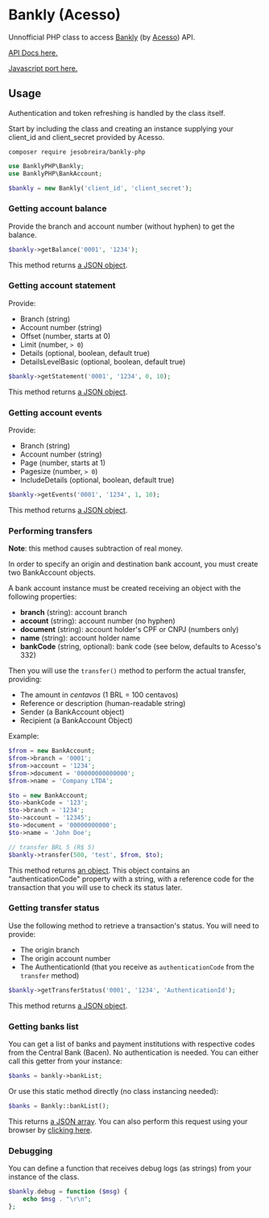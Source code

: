 # Bankly (Acesso)

Unnofficial PHP class to access [Bankly](http://bankly.com.br/) (by [Acesso](https://www.meuacesso.com.br/)) API.

[API Docs here.](https://bankly.readme.io/)

[Javascript port here.](https://github.com/jesobreira/bankly-js)

## Usage

Authentication and token refreshing is handled by the class itself.

Start by including the class and creating an instance supplying your client_id and client_secret provided by Acesso.

```
composer require jesobreira/bankly-php
```

```php
use BanklyPHP\Bankly;
use BanklyPHP\BankAccount;
```

```php
$bankly = new Bankly('client_id', 'client_secret');
```

### Getting account balance

Provide the branch and account number (without hyphen) to get the balance.

```php
$bankly->getBalance('0001', '1234');
```

This method returns [a JSON object](https://bankly.readme.io/reference#accountbalance).

### Getting account statement

Provide:

* Branch (string)
* Account number (string)
* Offset (number, starts at 0)
* Limit (number, `> 0`)
* Details (optional, boolean, default true)
* DetailsLevelBasic (optional, boolean, default true)

```php
$bankly->getStatement('0001', '1234', 0, 10);
```

This method returns [a JSON object](https://bankly.readme.io/reference#accountstatement).

### Getting account events

Provide:

* Branch (string)
* Account number (string)
* Page (number, starts at 1)
* Pagesize (number, `> 0`)
* IncludeDetails (optional, boolean, default true)

```php
$bankly->getEvents('0001', '1234', 1, 10);
```

This method returns [a JSON object](https://bankly.readme.io/reference#events).

### Performing transfers

**Note**: this method causes subtraction of real money.

In order to specify an origin and destination bank account, you must create two BankAccount objects. 

A bank account instance must be created receiving an object with the following properties:

* **branch** (string): account branch
* **account** (string): account number (no hyphen)
* **document** (string): account holder's CPF or CNPJ (numbers only)
* **name** (string): account holder name
* **bankCode** (string, optional): bank code (see below, defaults to Acesso's 332)

Then you will use the `transfer()` method to perform the actual transfer, providing:

* The amount in *centavos* (1 BRL = 100 centavos)
* Reference or description (human-readable string)
* Sender (a BankAccount object)
* Recipient (a BankAccount Object)

Example:

```php
$from = new BankAccount;
$from->branch = '0001';
$from->account = '1234';
$from->document = '00000000000000';
$from->name = 'Company LTDA';

$to = new BankAccount;
$to->bankCode = '123';
$to->branch = '1234';
$to->account = '12345';
$to->document = '00000000000';
$to->name = 'John Doe';

// transfer BRL 5 (R$ 5)
$bankly->transfer(500, 'test', $from, $to);
```

This method returns [an object](https://bankly.readme.io/reference#testinput). This object contains an "authenticationCode" property with a string, with a reference code for the transaction that you will use to check its status later.

### Getting transfer status

Use the following method to retrieve a transaction's status. You will need to provide:

* The origin branch
* The origin account number
* The AuthenticationId (that you receive as `authenticationCode` from the `transfer` method)

```php
$bankly->getTransferStatus('0001', '1234', 'AuthenticationId');
```

This method returns [a JSON object](https://bankly.readme.io/reference#testinput-1).

### Getting banks list

You can get a list of banks and payment institutions with respective codes from the Central Bank (Bacen). No authentication is needed. You can either call this getter from your instance:

```php
$banks = bankly->bankList;
```

Or use this static method directly (no class instancing needed):

```php
$banks = Bankly::bankList();
```

This returns [a JSON array](https://bankly.readme.io/reference#banklist). You can also perform this request using your browser by [clicking here](https://api.bankly.com.br/baas/banklist).

### Debugging

You can define a function that receives debug logs (as strings) from your instance of the class.

```php
$bankly.debug = function ($msg) {
	echo $msg . "\r\n";
};
```
